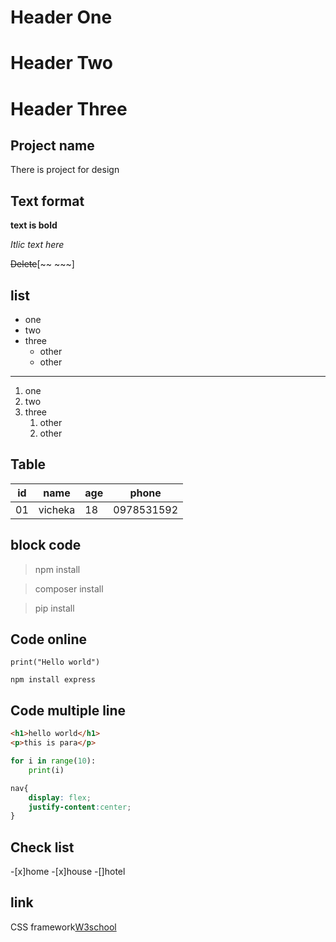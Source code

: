 
# Header One
# Header Two
# Header Three

## Project name 
There is project for design
## Text format 
**text is bold**

*Itlic text here*

~~Delete~~[~~ ~~~]

## list

- one
- two
- three 
    - other
    - other
---
1. one
2. two
3. three
      1. other
      2. other


## Table
| id | name | age | phone |
|----|----|----|----|
|01 |vicheka|18 | 0978531592|

## block code 
> npm install

> composer install

> pip install

## Code online
`print("Hello world")`

`npm install express`

## Code multiple line
```html
<h1>hello world</h1>
<p>this is para</p>
```
```python
for i in range(10):
    print(i)
```
```css
nav{
    display: flex;
    justify-content:center;
}
```
## Check list 
-[x]home
-[x]house
-[]hotel

## link
CSS framework[W3school](https://www.w3schools.com/css/default.asp#gsc.tab=0&gsc.q=link%20icons)
